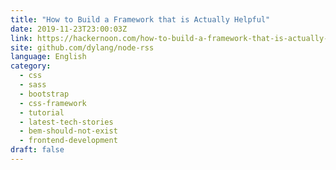 ```yaml
---
title: "How to Build a Framework that is Actually Helpful"
date: 2019-11-23T23:00:03Z
link: https://hackernoon.com/how-to-build-a-framework-that-is-actually-helpful-rlr32q0?source=rss&utm_medium=RSS&utm_source=news.12bit.vn
site: github.com/dylang/node-rss
language: English
category:
  - css
  - sass
  - bootstrap
  - css-framework
  - tutorial
  - latest-tech-stories
  - bem-should-not-exist
  - frontend-development
draft: false
---
```

